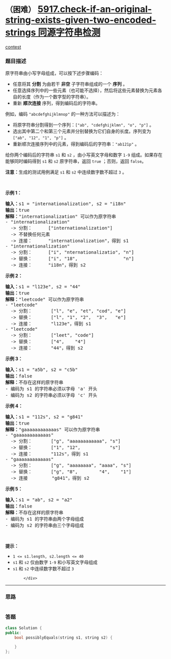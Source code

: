 # `（困难）` [5917.check-if-an-original-string-exists-given-two-encoded-strings 同源字符串检测](https://leetcode-cn.com/problems/check-if-an-original-string-exists-given-two-encoded-strings/)

[contest](https://leetcode-cn.com/contest/weekly-contest-265/problems/check-if-an-original-string-exists-given-two-encoded-strings/)

### 题目描述
<div class="question-content default-content">
              <p>原字符串由小写字母组成，可以按下述步骤编码：</p>

<ul>
	<li>任意将其 <strong>分割</strong> 为由若干 <strong>非空</strong> 子字符串组成的一个 <strong>序列</strong> 。</li>
	<li>任意选择序列中的一些元素（也可能不选择），然后将这些元素替换为元素各自的长度（作为一个数字型的字符串）。</li>
	<li>重新 <strong>顺次连接</strong> 序列，得到编码后的字符串。</li>
</ul>

<p>例如，编码 <code>"abcdefghijklmnop"</code> 的一种方法可以描述为：</p>

<ul>
	<li>将原字符串分割得到一个序列：<code>["ab", "cdefghijklmn", "o", "p"]</code> 。</li>
	<li>选出其中第二个和第三个元素并分别替换为它们自身的长度。序列变为 <code>["ab", "12", "1", "p"]</code> 。</li>
	<li>重新顺次连接序列中的元素，得到编码后的字符串：<code>"ab121p"</code> 。</li>
</ul>

<p>给你两个编码后的字符串 <code>s1</code> 和 <code>s2</code> ，由小写英文字母和数字 <code>1-9</code> 组成。如果存在能够同时编码得到 <code>s1</code> 和 <code>s2</code> 原字符串，返回 <code>true</code> ；否则，返回 <code>false</code>。</p>

<p><strong>注意：</strong>生成的测试用例满足 <code>s1</code> 和 <code>s2</code> 中连续数字数不超过 <code>3</code> 。</p>

<p>&nbsp;</p>

<p><strong>示例 1：</strong></p>

<pre><strong>输入：</strong>s1 = "internationalization", s2 = "i18n"
<strong>输出：</strong>true
<strong>解释：</strong>"internationalization" 可以作为原字符串
- "internationalization" 
  -&gt; 分割：      ["internationalization"]
  -&gt; 不替换任何元素
  -&gt; 连接：      "internationalization"，得到 s1
- "internationalization"
  -&gt; 分割：      ["i", "nternationalizatio", "n"]
  -&gt; 替换：      ["i", "18",                 "n"]
  -&gt; 连接：      "i18n"，得到 s2
</pre>

<p><strong>示例 2：</strong></p>

<pre><strong>输入：</strong>s1 = "l123e", s2 = "44"
<strong>输出：</strong>true
<strong>解释：</strong>"leetcode" 可以作为原字符串
- "leetcode" 
  -&gt; 分割：       ["l", "e", "et", "cod", "e"]
  -&gt; 替换：       ["l", "1", "2",  "3",   "e"]
  -&gt; 连接：       "l123e"，得到 s1
- "leetcode" 
  -&gt; 分割：       ["leet", "code"]
  -&gt; 替换：       ["4",    "4"]
  -&gt; 连接：       "44"，得到 s2
</pre>

<p><strong>示例 3：</strong></p>

<pre><strong>输入：</strong>s1 = "a5b", s2 = "c5b"
<strong>输出：</strong>false
<strong>解释：</strong>不存在这样的原字符串
- 编码为 s1 的字符串必须以字母 'a' 开头
- 编码为 s2 的字符串必须以字母 'c' 开头
</pre>

<p><strong>示例 4：</strong></p>

<pre><strong>输入：</strong>s1 = "112s", s2 = "g841"
<strong>输出：</strong>true
<strong>解释：</strong>"gaaaaaaaaaaaas" 可以作为原字符串
- "gaaaaaaaaaaaas"
  -&gt; 分割：       ["g", "aaaaaaaaaaaa", "s"]
  -&gt; 替换：       ["1", "12",           "s"]
  -&gt; 连接：       "112s"，得到 s1
- "gaaaaaaaaaaaas"
  -&gt; 分割：       ["g", "aaaaaaaa", "aaaa", "s"]
  -&gt; 替换：       ["g", "8",        "4",    "1"]
  -&gt; 连接         "g841"，得到 s2
</pre>

<p><strong>示例 5：</strong></p>

<pre><strong>输入：</strong>s1 = "ab", s2 = "a2"
<strong>输出：</strong>false
<strong>解释：</strong>不存在这样的原字符串
- 编码为 s1 的字符串由两个字母组成
- 编码为 s2 的字符串由三个字母组成
</pre>

<p>&nbsp;</p>

<p><strong>提示：</strong></p>

<ul>
	<li><code>1 &lt;= s1.length, s2.length &lt;= 40</code></li>
	<li><code>s1</code> 和 <code>s2</code> 仅由数字 <code>1-9</code> 和小写英文字母组成</li>
	<li><code>s1</code> 和 <code>s2</code> 中连续数字数不超过 <code>3</code></li>
</ul>

            </div>

---
### 思路
```
```



### 答题
``` C++
class Solution {
public:
    bool possiblyEquals(string s1, string s2) {
        
    }
};
```




